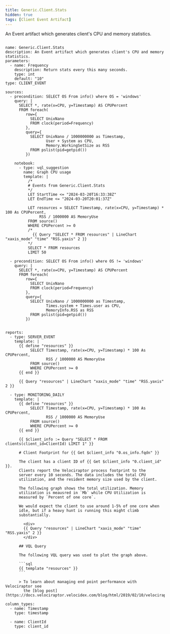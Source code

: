 ```yaml
---
title: Generic.Client.Stats
hidden: true
tags: [Client Event Artifact]
---
```


An Event artifact which generates client's CPU and memory statistics.

<pre><code class="language-yaml">
name: Generic.Client.Stats
description: An Event artifact which generates client's CPU and memory statistics.
parameters:
  - name: Frequency
    description: Return stats every this many seconds.
    type: int
    default: "10"
type: CLIENT_EVENT

sources:
  - precondition: SELECT OS From info() where OS = 'windows'
    query: |
      SELECT *, rate(x=CPU, y=Timestamp) AS CPUPercent
      FROM foreach(
         row={
           SELECT UnixNano
           FROM clock(period=Frequency)
         },
         query={
           SELECT UnixNano / 1000000000 as Timestamp,
                  User + System as CPU,
                  Memory.WorkingSetSize as RSS
           FROM pslist(pid=getpid())
         })

    notebook:
      - type: vql_suggestion
        name: Graph CPU usage
        template: |
          /*
          # Events from Generic.Client.Stats
          */
          LET StartTime &lt;= "2024-03-20T16:33:38Z"
          LET EndTime &lt;= "2024-03-20T20:01:37Z"

          LET resources = SELECT Timestamp, rate(x=CPU, y=Timestamp) * 100 As CPUPercent,
               RSS / 1000000 AS MemoryUse
          FROM source()
          WHERE CPUPercent &gt;= 0
          /*
            {{ Query "SELECT * FROM resources" | LineChart "xaxis_mode" "time" "RSS.yaxis" 2 }}
          */
          SELECT * FROM resources
          LIMIT 50

  - precondition: SELECT OS From info() where OS != 'windows'
    query: |
      SELECT *, rate(x=CPU, y=Timestamp) AS CPUPercent
      FROM foreach(
         row={
           SELECT UnixNano
           FROM clock(period=Frequency)
         },
         query={
           SELECT UnixNano / 1000000000 as Timestamp,
                  Times.system + Times.user as CPU,
                  MemoryInfo.RSS as RSS
           FROM pslist(pid=getpid())
         })


reports:
  - type: SERVER_EVENT
    template: |
      {{ define "resources" }}
           SELECT Timestamp, rate(x=CPU, y=Timestamp) * 100 As CPUPercent,
                  RSS / 1000000 AS MemoryUse
           FROM source()
           WHERE CPUPercent &gt;= 0
      {{ end }}

      {{ Query "resources" | LineChart "xaxis_mode" "time" "RSS.yaxis" 2 }}

  - type: MONITORING_DAILY
    template: |
      {{ define "resources" }}
           SELECT Timestamp, rate(x=CPU, y=Timestamp) * 100 As CPUPercent,
                  RSS / 1000000 AS MemoryUse
           FROM source()
           WHERE CPUPercent &gt;= 0
      {{ end }}

      {{ $client_info := Query "SELECT * FROM clients(client_id=ClientId) LIMIT 1" }}

      # Client Footprint for {{ Get $client_info "0.os_info.fqdn" }}

      The client has a client ID of {{ Get $client_info "0.client_id" }}.
      Clients report the Velociraptor process footprint to the
      server every 10 seconds. The data includes the total CPU
      utilization, and the resident memory size used by the client.

      The following graph shows the total utilization. Memory
      utilization is meausred in `Mb` while CPU Utilization is
      measured by `Percent of one core`.

      We would expect the client to use around 1-5% of one core when
      idle, but if a heavy hunt is running this might climb
      substantially.

        &lt;div&gt;
        {{ Query "resources" | LineChart "xaxis_mode" "time" "RSS.yaxis" 2 }}
        &lt;/div&gt;

      ## VQL Query

      The following VQL query was used to plot the graph above.

      ```sql
      {{ template "resources" }}
      ```

      &gt; To learn about managing end point performance with Velociraptor see
        the [blog post](https://docs.velociraptor.velocidex.com/blog/html/2019/02/10/velociraptor_performance.html).

column_types:
  - name: Timestamp
    type: timestamp

  - name: ClientId
    type: client_id

</code></pre>

